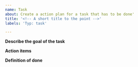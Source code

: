 ```yaml
---
name: Task
about: Create a action plan for a task that has to be done'
title: '<!-- A short title to the point -->'
labels: 'Typ: task'

---
```


**Describe the goal of the task**
<!-- A clear and concise description of what the task is about and the goal that is achieved in the end. -->

**Action items**
<!--
Steps to carry out to fullfill the task:
- [ ] Action item 1
- [ ] Action item 2
- [ ] Action item 3
-->

**Definition of done**
<!-- A clear and concise description when the task is considered done. -->
